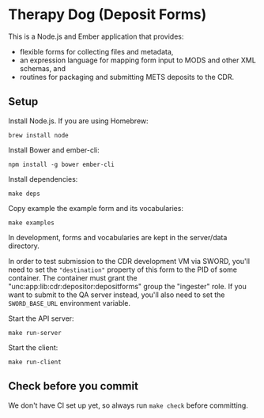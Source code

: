 # Therapy Dog (Deposit Forms)

This is a Node.js and Ember application that provides:

  - flexible forms for collecting files and metadata,
  - an expression language for mapping form input to MODS and other XML schemas, and
  - routines for packaging and submitting METS deposits to the CDR.

## Setup

Install Node.js. If you are using Homebrew:

    brew install node

Install Bower and ember-cli:

    npm install -g bower ember-cli

Install dependencies:

    make deps

Copy example the example form and its vocabularies:

    make examples

In development, forms and vocabularies are kept in the server/data directory.

In order to test submission to the CDR development VM via SWORD, you'll need to set the `"destination"` property of this form to the PID of some container. The container must grant the "unc:app:lib:cdr:depositor:depositforms" group the "ingester" role. If you want to submit to the QA server instead, you'll also need to set the `SWORD_BASE_URL` environment variable.

Start the API server:

    make run-server

Start the client:

    make run-client

## Check before you commit

We don't have CI set up yet, so always run `make check` before committing.
